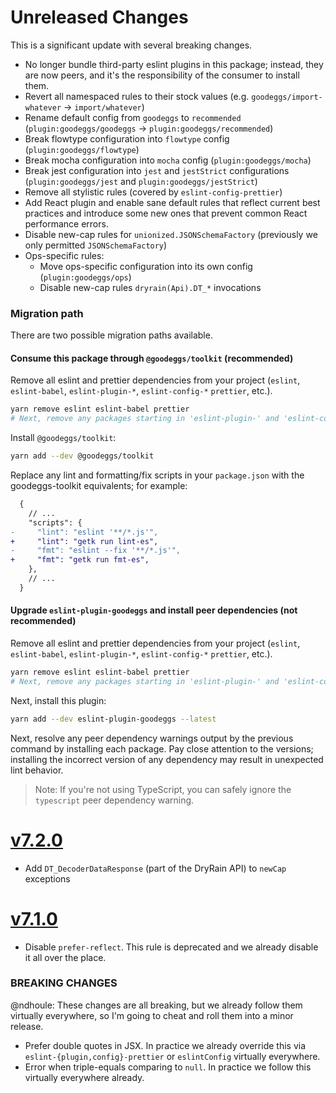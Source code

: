 # Unreleased Changes

This is a significant update with several breaking changes.

- No longer bundle third-party eslint plugins in this package; instead, they are now peers, and it's the responsibility of the consumer to install them.
- Revert all namespaced rules to their stock values (e.g. `goodeggs/import-whatever` -> `import/whatever`)
- Rename default config from `goodeggs` to `recommended` (`plugin:goodeggs/goodeggs` -> `plugin:goodeggs/recommended`)
- Break flowtype configuration into `flowtype` config (`plugin:goodeggs/flowtype`)
- Break mocha configuration into `mocha` config (`plugin:goodeggs/mocha`)
- Break jest configuration into `jest` and `jestStrict` configurations (`plugin:goodeggs/jest` and `plugin:goodeggs/jestStrict`)
- Remove all stylistic rules (covered by `eslint-config-prettier`)
- Add React plugin and enable sane default rules that reflect current best practices and introduce some new ones that prevent common React performance errors.
- Disable new-cap rules for `unionized.JSONSchemaFactory` (previously we only permitted `JSONSchemaFactory`)
- Ops-specific rules:
  - Move ops-specific configuration into its own config (`plugin:goodeggs/ops`)
  - Disable new-cap rules `dryrain(Api).DT_*` invocations

### Migration path

There are two possible migration paths available.

#### Consume this package through `@goodeggs/toolkit` (recommended)

Remove all eslint and prettier dependencies from your project (`eslint`, `eslint-babel`, `eslint-plugin-*`, `eslint-config-*` `prettier`, etc.).

```sh
yarn remove eslint eslint-babel prettier
# Next, remove any packages starting in 'eslint-plugin-' and 'eslint-config-'
```

Install `@goodeggs/toolkit`:

```sh
yarn add --dev @goodeggs/toolkit
```

Replace any lint and formatting/fix scripts in your `package.json` with the goodeggs-toolkit equivalents; for example:

```diff
  {
    // ...
    "scripts": {
-     "lint": "eslint '**/*.js'",
+     "lint": "getk run lint-es",
-     "fmt": "eslint --fix '**/*.js'",
+     "fmt": "getk run fmt-es",
    },
    // ...
  }
```

#### Upgrade `eslint-plugin-goodeggs` and install peer dependencies (not recommended)

Remove all eslint and prettier dependencies from your project (`eslint`, `eslint-babel`, `eslint-plugin-*`, `eslint-config-*` `prettier`, etc.).

```sh
yarn remove eslint eslint-babel prettier
# Next, remove any packages starting in 'eslint-plugin-' and 'eslint-config-'
```

Next, install this plugin:

```sh
yarn add --dev eslint-plugin-goodeggs --latest
```

Next, resolve any peer dependency warnings output by the previous command by installing each package. Pay close attention to the versions; installing the incorrect version of any dependency may result in unexpected lint behavior.

> Note: If you're not using TypeScript, you can safely ignore the `typescript` peer dependency warning.


<!-- Put changelog messages that haven't yet been released here! -->

# [v7.2.0](https://github.com/goodeggs/best-practices/compare/v7.1.0...v7.2.0)

- Add `DT_DecoderDataResponse` (part of the DryRain API) to `newCap` exceptions

# [v7.1.0](https://github.com/goodeggs/best-practices/compare/v7.0.0...v7.1.0)

- Disable `prefer-reflect`. This rule is deprecated and we already disable it all over the place.

### BREAKING CHANGES

@ndhoule: These changes are all breaking, but we already follow them virtually everywhere, so I'm going to cheat and roll them into a minor release.

- Prefer double quotes in JSX. In practice we already override this via `eslint-{plugin,config}-prettier` or `eslintConfig` virtually everywhere.
- Error when triple-equals comparing to `null`. In practice we follow this virtually everywhere already.
